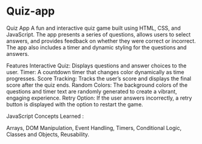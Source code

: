 # Quiz-app


Quiz App
A fun and interactive quiz game built using HTML, CSS, and JavaScript. The app presents a series of questions, allows users to select answers, and provides feedback on whether they were correct or incorrect. The app also includes a timer and dynamic styling for the questions and answers.

Features
Interactive Quiz: Displays questions and answer choices to the user.
Timer: A countdown timer that changes color dynamically as time progresses.
Score Tracking: Tracks the user’s score and displays the final score after the quiz ends.
Random Colors: The background colors of the questions and timer text are randomly generated to create a vibrant, engaging experience.
Retry Option: If the user answers incorrectly, a retry button is displayed with the option to restart the game.


JavaScript Concepts Learned :

Arrays, DOM Manipulation, Event Handling, Timers, Conditional Logic, Classes and Objects, Reusability.

